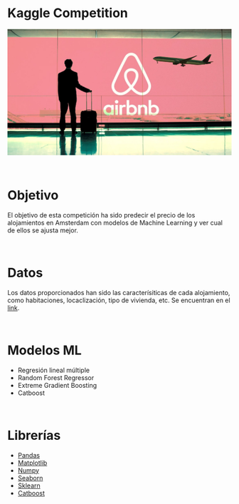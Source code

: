 # Kaggle Competition

<img src= "airbnb-02.jpg">

&nbsp;

# Objetivo

El objetivo de esta competición ha sido predecir el precio de los alojamientos en Amsterdam con modelos de Machine Learning y ver cual de ellos se ajusta mejor. 

&nbsp;
# Datos

Los datos proporcionados han sido las caracterísiticas de cada alojamiento, como habitaciones, locaclización, tipo de vivienda, etc. 
Se encuentran en el [link](https://www.kaggle.com/c/airbnb-madrid-ironhack/overview).

&nbsp;
# Modelos ML
* Regresión lineal múltiple
* Random Forest Regressor
* Extreme Gradient Boosting
* Catboost

&nbsp;
# Librerías
- [Pandas](https://pandas.pydata.org/docs/)
- [Matplotlib](https://matplotlib.org/)
- [Numpy](https://numpy.org/doc/stable/reference/)
- [Seaborn](https://seaborn.pydata.org/)
- [Sklearn](https://scikit-learn.org/stable/)
- [Catboost](https://catboost.ai/en/docs/)


